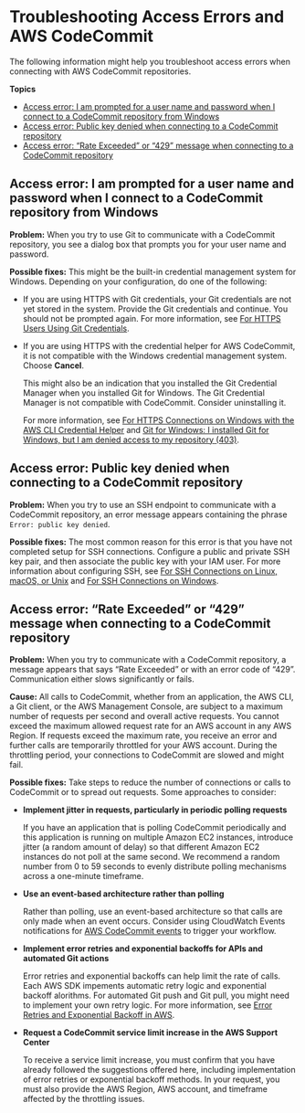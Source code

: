 # Troubleshooting Access Errors and AWS CodeCommit<a name="troubleshooting-ae"></a>

The following information might help you troubleshoot access errors when connecting with AWS CodeCommit repositories\.

**Topics**
+ [Access error: I am prompted for a user name and password when I connect to a CodeCommit repository from Windows](#troubleshooting-ae1w)
+ [Access error: Public key denied when connecting to a CodeCommit repository](#troubleshooting-ae2)
+ [Access error: “Rate Exceeded” or “429” message when connecting to a CodeCommit repository](#troubleshooting-ae3)

## Access error: I am prompted for a user name and password when I connect to a CodeCommit repository from Windows<a name="troubleshooting-ae1w"></a>

**Problem:** When you try to use Git to communicate with a CodeCommit repository, you see a dialog box that prompts you for your user name and password\.

**Possible fixes:** This might be the built\-in credential management system for Windows\. Depending on your configuration, do one of the following:
+ If you are using HTTPS with Git credentials, your Git credentials are not yet stored in the system\. Provide the Git credentials and continue\. You should not be prompted again\. For more information, see [For HTTPS Users Using Git Credentials](setting-up-gc.md)\.
+ If you are using HTTPS with the credential helper for AWS CodeCommit, it is not compatible with the Windows credential management system\. Choose **Cancel**\. 

  This might also be an indication that you installed the Git Credential Manager when you installed Git for Windows\. The Git Credential Manager is not compatible with CodeCommit\. Consider uninstalling it\. 

  For more information, see [For HTTPS Connections on Windows with the AWS CLI Credential Helper](setting-up-https-windows.md) and [Git for Windows: I installed Git for Windows, but I am denied access to my repository \(403\)](troubleshooting-ch.md#troubleshooting-windowshttps)\.

## Access error: Public key denied when connecting to a CodeCommit repository<a name="troubleshooting-ae2"></a>

**Problem:** When you try to use an SSH endpoint to communicate with a CodeCommit repository, an error message appears containing the phrase `Error: public key denied`\.

**Possible fixes:** The most common reason for this error is that you have not completed setup for SSH connections\. Configure a public and private SSH key pair, and then associate the public key with your IAM user\. For more information about configuring SSH, see [For SSH Connections on Linux, macOS, or Unix](setting-up-ssh-unixes.md) and [For SSH Connections on Windows](setting-up-ssh-windows.md)\. 

## Access error: “Rate Exceeded” or “429” message when connecting to a CodeCommit repository<a name="troubleshooting-ae3"></a>

**Problem:** When you try to communicate with a CodeCommit repository, a message appears that says “Rate Exceeded” or with an error code of “429”\. Communication either slows significantly or fails\. 

**Cause:** All calls to CodeCommit, whether from an application, the AWS CLI, a Git client, or the AWS Management Console, are subject to a maximum number of requests per second and overall active requests\. You cannot exceed the maximum allowed request rate for an AWS account in any AWS Region\. If requests exceed the maximum rate, you receive an error and further calls are temporarily throttled for your AWS account\. During the throttling period, your connections to CodeCommit are slowed and might fail\.

**Possible fixes:** Take steps to reduce the number of connections or calls to CodeCommit or to spread out requests\. Some approaches to consider:
+ **Implement jitter in requests, particularly in periodic polling requests**

  If you have an application that is polling CodeCommit periodically and this application is running on multiple Amazon EC2 instances, introduce jitter \(a random amount of delay\) so that different Amazon EC2 instances do not poll at the same second\. We recommend a random number from 0 to 59 seconds to evenly distribute polling mechanisms across a one\-minute timeframe\.
+ **Use an event\-based architecture rather than polling**

  Rather than polling, use an event\-based architecture so that calls are only made when an event occurs\. Consider using CloudWatch Events notifications for [AWS CodeCommit events](https://docs.aws.amazon.com/AmazonCloudWatch/latest/events/EventTypes.html#codecommit_event_type) to trigger your workflow\.
+ **Implement error retries and exponential backoffs for APIs and automated Git actions**

  Error retries and exponential backoffs can help limit the rate of calls\. Each AWS SDK impements automatic retry logic and exponential backoff alorithms\. For automated Git push and Git pull, you might need to implement your own retry logic\. For more information, see [Error Retries and Exponential Backoff in AWS](https://docs.aws.amazon.com/general/latest/gr/api-retries.html)\.
+ **Request a CodeCommit service limit increase in the AWS Support Center**

  To receive a service limit increase, you must confirm that you have already followed the suggestions offered here, including implementation of error retries or exponential backoff methods\. In your request, you must also provide the AWS Region, AWS account, and timeframe affected by the throttling issues\. 